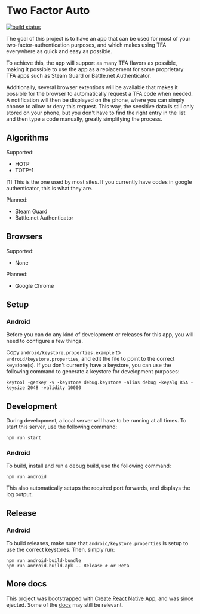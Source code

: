 # Two Factor Auto

[![build status](http://gitlab.waxd.nl/MaienM/twofactorauto/badges/master/build.svg)](http://gitlab.waxd.nl/MaienM/twofactorauto/commits/master)

The goal of this project is to have an app that can be used for most of your two-factor-authentication purposes, and
which makes using TFA everywhere as quick and easy as possible.

To achieve this, the app will support as many TFA flavors as possible, making it possible to use the app as a
replacement for some proprietary TFA apps such as Steam Guard or Battle.net Authenticator.

Additionally, several browser extentions will be available that makes it possible for the browser to automatically
request a TFA code when needed. A notification will then be displayed on the phone, where you can simply choose to allow
or deny this request. This way, the sensitive data is still only stored on your phone, but you don't have to find the
right entry in the list and then type a code manually, greatly simplifying the process.

## Algorithms

Supported:

- HOTP
- TOTP^1

[1] This is the one used by most sites. If you currently have codes in google authenticator, this is what they are.

Planned:

- Steam Guard
- Battle.net Authenticator

## Browsers

Supported:

- None

Planned:

- Google Chrome

## Setup

### Android

Before you can do any kind of development or releases for this app, you will need to configure a few things.

Copy `android/keystore.properties.example` to `android/keystore.properties`, and edit the file to point to the correct
keystore(s). If you don't currently have a keystore, you can use the following command to generate a keystore for
development purposes:

```
keytool -genkey -v -keystore debug.keystore -alias debug -keyalg RSA -keysize 2048 -validity 10000
```

## Development

During development, a local server will have to be running at all times. To start this server, use the following
command:

```
npm run start
```

### Android

To build, install and run a debug build, use the following command:

```
npm run android
```

This also automatically setups the required port forwards, and displays the log output.

## Release

### Android

To build releases, make sure that `android/keystore.properties` is setup to use the correct keystores. Then, simply run:

```
npm run android-build-bundle
npm run android-build-apk -- Release # or Beta
```

## More docs

This project was bootstrapped with [Create React Native
App](https://github.com/react-community/create-react-native-app), and was since ejected. Some of the
[docs](https://github.com/react-community/create-react-native-app/blob/master/react-native-scripts/template/README.md)
may still be relevant.
